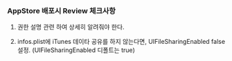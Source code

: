 ### AppStore 배포시 Review 체크사항

1. 권한 설명 관련 하여 상세히 알려줘야 한다.

2. infos.plist에 iTunes 데이타 공유를 하지 않는다면, UIFileSharingEnabled false 설정.
   (UIFileSharingEnabled 디폴트는 true)